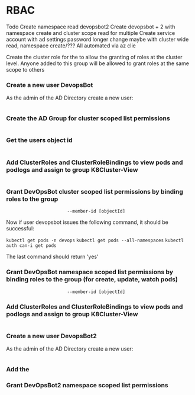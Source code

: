 # RBAC

Todo
Create namespace read devopsbot2
Create devopsbot + 2 with namespace create and cluster scope read for multiple
Create service account with ad settings password longer change maybe with cluster wide read, namespace create/???
All automated via az clie


Create the cluster role for the to allow the granting of roles at the cluster level. Anyone added to this group will be allowed to grant roles at the same scope to others


### Create a new user DevopsBot

As the admin of the AD Directory create a new user:

```az ad user create --display-name devopsbot --password OpsBotDev --user-principal-name devopsbot@[yourdomain].onmicrosoft.com --force-change-password-next-login true --immutable-id devopsbot
```

### Create the AD Group for cluster scoped list permissions

``` az ad group create --display-name K8Cluster-View --mail-nickname K8Cluster-View

```
### Get the users object id

``` az ad user show --upn-or-object-id devopsbot@[yourdomain].onmicrosoft.com --query objectId
```                   

### Add ClusterRoles and ClusterRoleBindings to view pods and podlogs and assign to group K8Cluster-View

``` kubectl create -f https://raw.githubusercontent.com/shanepeckham/AKS_Security/master/Sample%20Implementation/Roles%20and%20RoleBindings/New/K8ClusterView.yaml
```

### Grant DevOpsBot cluster scoped list permissions by binding roles to the group
``` az ad group member add --group K8Cluster-View
                       --member-id [objectId]                  
```   

Now if user devopsbot issues the following command, it should be successful:

``` kubectl get pods -n devops ```
``` kubectl get pods --all-namespaces ```
``` kubectl auth can-i get pods ```

The last command should return 'yes'


### Grant DevOpsBot namespace scoped list permissions by binding roles to the group (for create, update, watch pods)
``` az ad group member add --group K8DevOpsEdit
                       --member-id [objectId]                  
```   

### Add ClusterRoles and ClusterRoleBindings to view pods and podlogs and assign to group K8Cluster-View

```kubectl create -f https://raw.githubusercontent.com/shanepeckham/AKS_Security/master/Sample%20Implementation/Roles%20and%20RoleBindings/New/K8ClusterView.yaml
```

### Create a new user DevopsBot2

As the admin of the AD Directory create a new user:

``` az ad user create --display-name devopsbot2 --password OpsBotDev2 --user-principal-name devopsbot2@[yourdomain].onmicrosoft.com --force-change-password-next-login true --immutable-id devopsbot2
```

### Add the 

### Grant DevOpsBot2 namespace scoped list permissions
